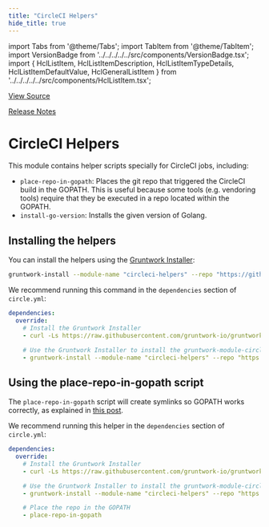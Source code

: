 ```yaml
---
title: "CircleCI Helpers"
hide_title: true
---
```


import Tabs from '@theme/Tabs';
import TabItem from '@theme/TabItem';
import VersionBadge from '../../../../../src/components/VersionBadge.tsx';
import { HclListItem, HclListItemDescription, HclListItemTypeDetails, HclListItemDefaultValue, HclGeneralListItem } from '../../../../../src/components/HclListItem.tsx';

<a href="https://github.com/gruntwork-io/terraform-aws-ci/tree/main/modules%2Fcircleci-helpers" className="link-button" title="View the source code for this module in GitHub.">View Source</a>

<a href="https://github.com/gruntwork-io/terraform-aws-ci/releases?q=" className="link-button" title="Release notes for only the service catalog versions which impacted this service.">Release Notes</a>

# CircleCI Helpers

This module contains helper scripts specially for CircleCI jobs, including:

*   `place-repo-in-gopath`: Places the git repo that triggered the CircleCI build in the GOPATH. This is useful because
    some tools (e.g. vendoring tools) require that they be executed in a repo located within the GOPATH.
*   `install-go-version`: Installs the given version of Golang.

## Installing the helpers

You can install the helpers using the [Gruntwork Installer](https://github.com/gruntwork-io/gruntwork-installer):

```bash
gruntwork-install --module-name "circleci-helpers" --repo "https://github.com/gruntwork-io/terraform-aws-ci" --tag "0.0.1"
```

We recommend running this command in the `dependencies` section of `circle.yml`:

```yaml
dependencies:
  override:
    # Install the Gruntwork Installer
    - curl -Ls https://raw.githubusercontent.com/gruntwork-io/gruntwork-installer/main/bootstrap-gruntwork-installer.sh | bash /dev/stdin --version 0.0.9

    # Use the Gruntwork Installer to install the gruntwork-module-circleci-helpers module
    - gruntwork-install --module-name "circleci-helpers" --repo "https://github.com/gruntwork-io/terraform-aws-ci" --tag "0.0.5"
```

## Using the place-repo-in-gopath script

The `place-repo-in-gopath` script will create symlinks so GOPATH works correctly, as explained in [this
post](https://robots.thoughtbot.com/configure-circleci-for-go).

We recommend running this helper in the `dependencies` section of `circle.yml`:

```yaml
dependencies:
  override:
    # Install the Gruntwork Installer
    - curl -Ls https://raw.githubusercontent.com/gruntwork-io/gruntwork-installer/main/bootstrap-gruntwork-installer.sh | bash /dev/stdin --version 0.0.9

    # Use the Gruntwork Installer to install the gruntwork-module-circleci-helpers module
    - gruntwork-install --module-name "circleci-helpers" --repo "https://github.com/gruntwork-io/terraform-aws-ci" --tag "0.0.1"

    # Place the repo in the GOPATH
    - place-repo-in-gopath
```


<!-- ##DOCS-SOURCER-START
{
  "originalSources": [
    "https://github.com/gruntwork-io/terraform-aws-ci/tree/readme.md",
    "https://github.com/gruntwork-io/terraform-aws-ci/tree/variables.tf",
    "https://github.com/gruntwork-io/terraform-aws-ci/tree/outputs.tf"
  ],
  "sourcePlugin": "module-catalog-api",
  "hash": "1038effab9509b06bb0330a74c6dfda8"
}
##DOCS-SOURCER-END -->
